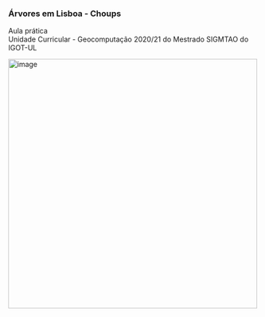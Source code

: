 <h3>Árvores em Lisboa - Choups</h3><p></p>
Aula prática<br>
Unidade Curricular - Geocomputação 2020/21 do Mestrado SIGMTAO do IGOT-UL<p></p>
<img src="app2_github.png" alt="image" width="" height="500">
